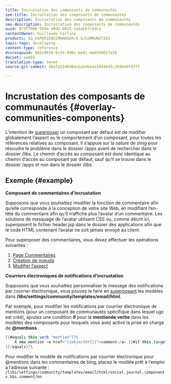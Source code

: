 ```yaml
---
title: Incrustation des composants de communautés
seo-title: Incrustation des composants de communautés
description: Incrustation des composants de communautés
seo-description: Incrustation des composants de communautés
uuid: 872f7006-959a-49d2-b025-3a5abb7c6dca
contentOwner: Guillaume Carlino
products: SG_EXPERIENCEMANAGER/6.5/COMMUNITIES
topic-tags: developing
content-type: reference
discoiquuid: 502c0916-6c54-440c-be8c-eae56001fa26
docset: aem65
translation-type: tm+mt
source-git-commit: 48afa2146d0dcbab4beaa1044645c269b49fd7ff

---
```



# Incrustation des composants de communautés {#overlay-communities-components}

L’intention de [superposer](/help/communities/client-customize.md#overlays) un composant par défaut est de modifier globalement l’aspect ou le comportement d’un composant, pour toutes les références relatives au composant. Il s’appuie sur la nature de sling pour résoudre le problème dans le dossier /apps avant de rechercher dans le dossier /libs. Le chemin d’accès au composant est donc identique au chemin d’accès au composant par défaut, sauf qu’il se trouve dans le dossier /apps et non dans le dossier /libs.

## Exemple {#example}

**Composant de commentaires d’incrustation**

Supposons que vous souhaitiez modifier la fonction de commentaire afin qu’elle corresponde à la conception de votre site Web, en modifiant l’en-tête du commentaire afin qu’il n’affiche plus l’avatar d’un commentaire. Les solutions de masquage de l’avatar utilisent CSS ou, comme décrit ici, superposent le fichier header.jsp dans le dossier des applications afin que le code HTML contenant l’avatar ne soit jamais envoyé au client.

Pour superposer des commentaires, vous devez effectuer les opérations suivantes :

1. [Page Commentaires](/help/communities/overlay-create-comments-page.md)
1. [Création de noeuds](/help/communities/overlay-create-nodes.md)
1. [Modifier l’aspect](/help/communities/overlay-alter-appearance.md)

**Courriers électroniques de notifications d’incrustation**

Supposons que vous souhaitiez personnaliser le message des notifications par courrier électronique, vous pouvez le faire en [superposant](/help/communities/client-customize.md#overlays) les modèles dans **/libs/settings/community/templates/email/html**.

Par exemple, pour modifier les notifications par courrier électronique de mentions (pour un composant de communautés spécifique dans lequel ugc est créé), ajoutez une condition **if** pour la **mentionde verbe** dans les modèles des composants pour lesquels vous avez activé la prise en charge de **@mentions** .

```java
{{#equals this.verb "mention"}}\
    A new mention <a href="{{objectUrl}}">comment</a> {{#if this.target.properties.[jcr:title]}}to the article "{{{target.displayName}}}" {{/if}}was added by {{{user.name}}} on {{dateUtil this.published format="EEE, d MMM yyyy HH:mm:ss z"}}.\n \
{{/equals}}\
```

Pour modifier le modèle de notifications par courrier électronique pour @mentions dans les commentaires de blog, placez le modèle prêt à l’emploi à l’adresse suivante : `/libs/settings/community/templates/email/html/social.journal.components.hbs.comment/en`
